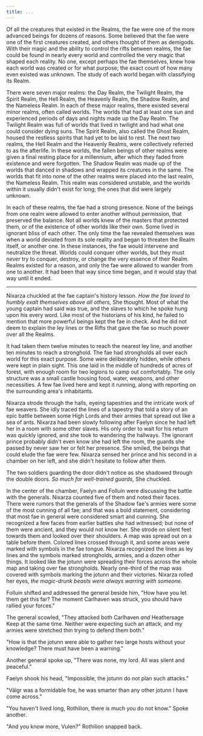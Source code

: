 ```yaml
---
title: ...
---
```

Of all the creatures that existed in the Realms, the fae were one of the more advanced beings for dozens of reasons. Some believed that the fae were one of the first creatures created, and others thought of them as demigods. With their magic and the ability to control the rifts between realms, the fae could be found in nearly every world and controlled the very magic that shaped each reality. No one, except perhaps the fae themselves, knew how each world was created or for what purpose; the exact count of how many even existed was unknown. The study of each world began with classifying its Realm.

There were seven major realms: the Day Realm, the Twilight Realm, the Spirit Realm, the Hell Realm, the Heavenly Realm, the Shadow Realm, and the Nameless Realm. In each of these major realms, there existed several minor realms, often called worlds. The worlds that had at least one sun and experienced periods of days and nights made up the Day Realm. The Twilight Realm was full of worlds that lived in twilight and had what one could consider dying suns. The Spirit Realm, also called the Ghost Realm, housed the restless spirits that had yet to be laid to rest. The next two realms, the Hell Realm and the Heavenly Realms, were collectively referred to as the afterlife. In these worlds, the fallen beings of other realms were given a final resting place for a millennium, after which they faded from existence and were forgotten. The Shadow Realm was made up of the worlds that danced in shadows and wrapped its creatures in the same. The worlds that fit into none of the other realms were placed into the last realm, the Nameless Realm. This realm was considered unstable, and the worlds within it usually didn't exist for long; the ones that did were largely unknown.

In each of these realms, the fae had a strong presence. None of the beings from one realm were allowed to enter another without permission, that preserved the balance. Not all worlds knew of the masters that protected them, or of the existence of other worlds like their own. Some lived in ignorant bliss of each other. The only time the fae revealed themselves was when a world deviated from its sole reality and began to threaten the Realm itself, or another one. In these instances, the fae would intervene and neutralize the threat. Worlds could conquer other worlds, but they must _never_ try to conquer, destroy, or change the very essence of their Realm. Realms existed for a reason, and only the fae were allowed to wander from one to another. It had been that way since time began, and it would stay that way until it ended.

---

Nixarza chuckled at the fae captain's history lesson. _How the fae loved to humbly exalt themselves above all others,_ She thought. Most of what the young captain had said was true, and the slaves to which he spoke hung upon his every word. Like most of the historians of his kind, he failed to mention that more powerful beings kept the fae in check. And he did not deem to explain the ley lines or the Rifts that gave the fae so much power over all the Realms.

It had taken them twelve minutes to reach the nearest ley line, and another ten minutes to reach a stronghold. The fae had strongholds all over each world for this exact purpose. Some were deliberately hidden, while others were kept in plain sight. This one laid in the middle of hundreds of acres of forest, with enough room for two legions to camp out comfortably. The only structure was a small castle housing food, water, weapons, and other necessities. A few fae lived here and kept it running, along with reporting on the surrounding area's inhabitants.

Nixarza strode through the halls, eyeing tapestries and the intricate work of fae weavers. She idly traced the lines of a tapestry that told a story of an epic battle between some High Lords and their armies that spread out like a sea of ants. Nixarza had been slowly following after Faelyn since he had left her in a room with some other slaves. His only order to wait for his return was quickly ignored, and she took to wandering the hallways. The ignorant prince probably didn't even know she had left the room, the guards she passed by never saw her or felt her presence. She smiled, the beings that could elude the fae were few. Nixarza sensed her prince and his second in a chamber on her left, and she didn't hesitate to follow after them.

The two soldiers guarding the door didn't notice as she shadowed through the double doors. _So much for well-trained guards,_ She chuckled.

In the center of the chamber, Faelyn and Folluin were discussing the battle with the generals. Nixarza counted five of them and noted their faces. There were rumors that the generals of the Shadow fae's armies were some of the most cunning of all fae; and that was a bold statement, considering that most fae in general were considered smart and cunning. She recognized a few faces from earlier battles she had witnessed; but none of them were ancient, and they would not know her. She strode on silent feet towards them and looked over their shoulders. A map was spread out on a table before them. Colored lines crossed through it, and some areas were marked with symbols in the fae tongue. Nixarza recognized the lines as ley lines and the symbols marked strongholds, armies, and a dozen other things. It looked like the jotunn were spreading their forces across the whole map and taking over fae strongholds. Nearly one-third of the map was covered with symbols marking the jotunn and their victories. Nixarza rolled her eyes, _the magic-drunk beasts were always warring with someone._

Folluin shifted and addressed the general beside him, "How have you let them get this far? The moment Carlhaven was struck, you should have rallied your forces."

The general scowled, "They attacked both Carlhaven _and_ Heathersage Keep at the same time. Neither were expecting such an attack, and my armies were stretched thin trying to defend them both."

"How is that the jotunn were able to gather two large hosts without your knowledge? There must have been a warning."

Another general spoke up, "There was none, my lord. All was silent and peaceful."

Faelyn shook his head, "Impossible, the jotunn do not plan such attacks."

"Válgr was a formidable foe, he was smarter than any other jotunn I have come across."

"You haven't lived long, Rothilion, there is much you do not know." Spoke another.

"And you know more, Vulen?" Rothilion snapped back.
